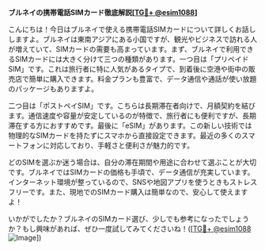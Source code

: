 **ブルネイの携帯電話SIMカード徹底解説[[TG💪+ @esim1088](https://t.me/s/esim1088)]**

こんにちは！今日はブルネイで使える携帯電話SIMカードについて詳しくお話ししますよ。ブルネイは東南アジアにある小国ですが、観光やビジネスで訪れる人が増えていて、SIMカードの需要も高まっています。まず、ブルネイで利用できるSIMカードには大きく分けて三つの種類があります。一つ目は「プリペイドSIM」です。これは旅行者に特に人気があるタイプで、到着後に空港や街中の販売店で簡単に購入できます。料金プランも豊富で、データ通信や通話が使い放題のパッケージもありますよ。

二つ目は「ポストペイSIM」です。こちらは長期滞在者向けで、月額契約を結びます。通信速度や容量が安定しているのが特徴で、旅行者にも便利ですが、長期滞在する方におすすめです。最後に「eSIM」があります。この新しい技術では物理的なSIMカードを持たずにスマホから直接設定できます。最近の多くのスマートフォンに対応しており、手軽さと便利さが魅力的です。

どのSIMを選ぶか迷う場合は、自分の滞在期間や用途に合わせて選ぶことが大切です。ブルネイではSIMカードの価格も手頃で、データ通信が充実しています。インターネット環境が整っているので、SNSや地図アプリを使うときもストレスフリーです。また、現地でのSIMカード購入は簡単なので、安心して使えますよ！

いかがでしたか？ブルネイのSIMカード選び、少しでも参考になったでしょうか？もし興味があれば、ぜひ一度試してみてくださいね！([[TG💪+ @esim1088](https://t.me/s/esim1088) ![Image](https://i.postimg.cc/Y0z9fWf4/image.png)])